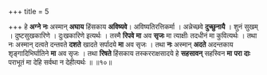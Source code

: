 +++
title = 5

+++
हे **अग्ने** **नः** अस्मान् **अघाय** हिंसकाय **अविष्यवे**। अविष्यतिरत्तिकर्मा । अन्नेच्छवे **दुच्छुनायै** । शुनं सुखम् । दुष्टसुखकारिणे । दुःखकारिणे इत्यर्थः । तस्मै **रिपवे** **मा** अव **सृजः** मा त्याक्षीः तदधीनं मा कुवित्यर्थः । तथा नः अस्मान् दत्वते दन्तवते **दशते** खादते सर्पादये **मा** अव सृजः । तथा **नः** अस्मान् **अदते** अदन्तकाय शृङ्गादिभिर्घातिने **मा** अव सृजः । तथा **रिषते** हिंसकाय तस्करराक्षसादये हे **सहसावन्** सहस्विन **मा** **परा** **दाः** पराभूतं मा देहि सर्वथा न देहीत्यर्थः ॥ ॥१०॥